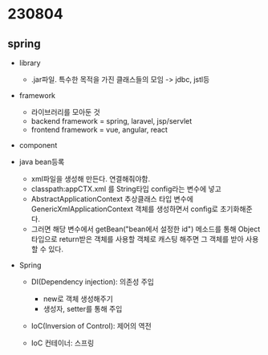 ﻿# 230804

## spring

- library
  - .jar파일. 특수한 목적을 가진 클래스들의 모임 -> jdbc, jstl등 

- framework
  - 라이브러리를 모아둔 것
  - backend framework = spring, laravel, jsp/servlet
  - frontend framework = vue, angular, react

- component



- java bean등록
  - xml파일을 생성해 만든다. 연결해줘야함.
  - classpath:appCTX.xml 를 String타입 config라는 변수에 넣고
  - AbstractApplicationContext 추상클래스 타입 변수에 GenericXmlApplicationContext 객체를 생성하면서 config로 초기화해준다.
  - 그러면 해당 변수에서 getBean("bean에서 설정한 id") 메소드를 통해 Object 타입으로 return받은 객체를 사용할 객체로 캐스팅 해주면 그 객체를 받아 사용할 수 있다.


- Spring
  - DI(Dependency injection): 의존성 주입
    - new로 객체 생성해주기
    - 생성자, setter를 통해 주입

  - IoC(Inversion of Control): 제어의 역전

  - IoC 컨테이너: 스프링


